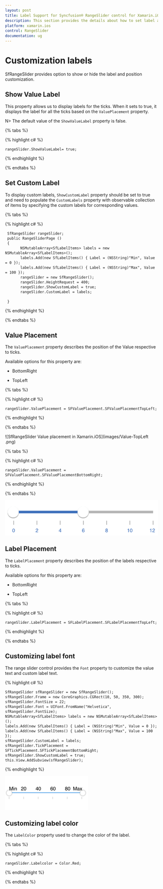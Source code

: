```yaml
---
layout: post
title: Label Support for Syncfusion® RangeSlider control for Xamarin.iOS
description: This section provides the details about how to set label and their positions in RangeSlider control for Xamarin.iOS
platform: xamarin.ios
control: RangeSlider
documentation: ug
---
```


# Customization labels

SfRangeSlider provides option to show or hide the label and position customization.

## Show Value Label

This property allows us to display labels for the ticks. When it sets to true, it displays the label for all the ticks based on the `ValuePlacement` property.

N> The default value of the `ShowValueLabel` property is false.

{% tabs %}

{% highlight c# %}

	rangeSlider.ShowValueLabel= true;

{% endhighlight %}

{% endtabs %}

## Set Custom Label

To display custom labels, `ShowCustomLabel` property should be set to true and need to populate the `CustomLabels` property with observable collection of items by specifying the custom labels for corresponding values.

{% tabs %}

{% highlight c# %}
	
	 SfRangeSlider rangeSlider; 
	 public RangeSliderPage ()
     {
           NSMutableArray<SfLabelItems> labels = new NSMutableArray<SfLabelItems>();
		   labels.Add(new SfLabelItems() { Label = (NSString)"Min", Value = 0 });
		   labels.Add(new SfLabelItems() { Label = (NSString)"Max", Value = 100 });
		   rangeSlider = new SfRangeSlider();
           rangeSlider.HeightRequest = 400;
           rangeSlider.ShowCustomLabel = true;
           rangeSlider.CustomLabel = labels;

	 }

{% endhighlight %}

{% endtabs %}


## Value Placement

The `ValuePlacement` property describes the position of the Value respective to ticks. 

Available options for this property are:

* BottomRight

* TopLeft

{% tabs %}

{% highlight c# %}

	rangeSlider.ValuePlacement = SFValuePlacement.SFValuePlacementTopLeft;

{% endhighlight %}

{% endtabs %}

![SfRangeSlider Value placement in Xamarin.iOS](images/Value-TopLeft .png)

{% tabs %}

{% highlight c# %}

	rangeSlider.ValuePlacement = SFValuePlacement.SFValuePlacementBottomRight;

{% endhighlight %}

{% endtabs %}

![SfRangeSlider BottomRight Value placement in Xamarin.iOS](images/Value-BottomRight.png)

## Label Placement

The `LabelPlacement` property describes the position of the labels respective to ticks. 

Available options for this property are:

* BottomRight

* TopLeft

{% tabs %}

{% highlight c# %}

	rangeSlider.LabelPlacement = SFLabelPlacement.SFLabelPlacementTopLeft;

{% endhighlight %}

{% endtabs %}

## Customizing label font

The range slider control provides the `Font` property to customize the value text and custom label text.

{% highlight c# %}

	SfRangeSlider sfRangeSlider = new SfRangeSlider();
	sfRangeSlider.Frame = new CoreGraphics.CGRect(10, 50, 350, 300);
	sfRangeSlider.FontSize = 22;
	sfRangeSlider.Font = UIFont.FromName("Helvetica", sfRangeSlider.FontSize);
	NSMutableArray<SfLabelItems> labels = new NSMutableArray<SfLabelItems>();
	labels.Add(new SfLabelItems() { Label = (NSString)"Min", Value = 0 });
	labels.Add(new SfLabelItems() { Label = (NSString)"Max", Value = 100 });
	sfRangeSlider.CustomLabel = labels;
	sfRangeSlider.TickPlacement = SFTickPlacement.SFTickPlacementBottomRight;
	sfRangeSlider.ShowCustomLabel = true;
	this.View.AddSubview(sfRangeSlider);
 
{% endhighlight %}

![SfRangeSLider custom font in Xamarin.iOS](images/FontCustomLabel.png)

## Customizing label color

The `LabelColor` property used to change the color of the label.

{% tabs %}

{% highlight c# %}

	rangeSlider.Labelcolor = Color.Red;

{% endhighlight %}

{% endtabs %}
